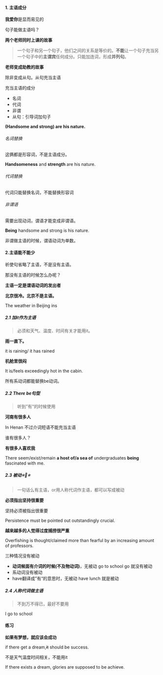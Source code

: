 #### 1. 主语成分

**我爱你**是显而易见的

句子能做主语吗？

**两个老师同时上课的故事**

> 一个句子和另一个句子，他们之间的关系是等价的。**不能**让一个句子充当另一个句子中的**主谓宾**任何成分。只能加连词，形成**并列句**。

**老师变成助教的故事**

除非变成从句。从句充当主语

充当主语的成分

- 名词
- 代词
- 非谓
- 从句：引导词加句子

**(Handsome and strong) are his nature.**

###### 名词替换

这俩都是形容词，不是主语成分。

**Handsomeness** and  **strength** are his nature.

###### 代词替换

代词只能替换名词，不能替换形容词

###### 非谓语

需要出现动词，谓语才能变成非谓语。

**Being** handsome and strong is his nature.

非谓做主语的时候，谓语动词为单数。

#### 2.主语能不能少

祈使句省略了主语，不是没有主语。 

那没有主语的时候怎么办呢？ 

**主语一定是谓语动词的发出者**

**北京很冷。北京不是主语。**

The weather in Beijing ins 

##### 2.1 加it作为主语

> 必须和天气、温度、时间有关才能用it。

**雨一直下。**

it is raining/ it has rained

**机舱里很闷**

It is/feels exceedingly  hot in the cabin.

所有系动词都能替换be动词。

##### 2.2 There be句型

> 听到”有“的时候使用

 **河南有很多人**

In Henan 不过介词短语不能充当主语

谁有很多人？

**有很多人喜欢我**

There seem/exist/remain **a host of/a sea of**  undergraduates **being** fascinated with me.

##### 2.3 被动:star::star2::star:

> 一句话么有主语，or用人称代词作主语，都可以写成被动

**必须指出坚持很重要**

坚持必须被指出很重要

Persistence must be pointed out outstandingly crucial.

**越来越多的人觉得过度捕捞很严重**

Overfishing is thought/claimed more than fearful by an increasing amount of professors.

三种情况没有被动

- **动词候面有介词的时候(不及物动词)**，无被动 go to school    go 就没有被动
- 系动词没有被动
- have翻译成”有“的意思时，无被动    have lunch 就是被动

##### 2.4 人称代词做主语

> 不到万不得已，最好不要用

I go to school

#### 练习

**如果有梦想，就应该会成功**

if there get a dream,~~it~~ should be success.

不是天气温度时间相关，不能用it

If there exists a dream, glories are supposed to be achieve.